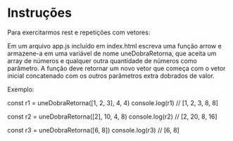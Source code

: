 # Instruções

Para exercitarmos rest e repetições com vetores:

Em um arquivo app.js incluído em index.html escreva uma função arrow e armazene-a em uma variável de nome uneDobraRetorna, que aceita um array de números e qualquer outra quantidade de números como parâmetro. A função deve retornar um novo vetor que começa com o vetor inicial concatenado com os outros parâmetros extra dobrados de valor.

Exemplo:

const r1 = uneDobraRetorna([1, 2, 3], 4, 4)
console.log(r1) // [1, 2, 3, 8, 8]

const r2 = uneDobraRetorna([2], 10, 4, 8)
console.log(r2) // [2, 20, 8, 16]

const r3 = uneDobraRetorna([6, 8])
console.log(r3) // [6, 8]
